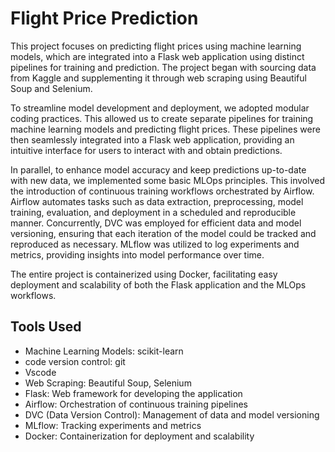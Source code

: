 # Flight Price Prediction

This project focuses on predicting flight prices using machine learning models, which are integrated into a Flask web application using distinct pipelines for training and prediction. The project began with sourcing data from Kaggle and supplementing it through web scraping using Beautiful Soup and Selenium.

To streamline model development and deployment, we adopted modular coding practices. This allowed us to create separate pipelines for training machine learning models and predicting flight prices. These pipelines were then seamlessly integrated into a Flask web application, providing an intuitive interface for users to interact with and obtain predictions.

In parallel, to enhance model accuracy and keep predictions up-to-date with new data, we implemented some basic MLOps principles. This involved the introduction of continuous training workflows orchestrated by Airflow. Airflow automates tasks such as data extraction, preprocessing, model training, evaluation, and deployment in a scheduled and reproducible manner. Concurrently, DVC was employed for efficient data and model versioning, ensuring that each iteration of the model could be tracked and reproduced as necessary. MLflow was utilized to log experiments and metrics, providing insights into model performance over time.

The entire project is containerized using Docker, facilitating easy deployment and scalability of both the Flask application and the MLOps workflows.



## Tools Used

- Machine Learning Models: scikit-learn
- code version control: git
- Vscode
- Web Scraping: Beautiful Soup, Selenium
- Flask: Web framework for developing the application
- Airflow: Orchestration of continuous training pipelines
- DVC (Data Version Control): Management of data and model versioning
- MLflow: Tracking experiments and metrics
- Docker: Containerization for deployment and scalability